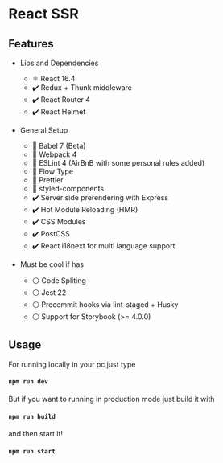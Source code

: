 # React SSR

## Features

- Libs and Dependencies

  - ⚛ React 16.4
  - ✔️ Redux + Thunk middleware
  - ✔️ React Router 4
  - ✔️ React Helmet

- General Setup

  - 🎉 Babel 7 (Beta)
  - 🎉 Webpack 4
  - 🎉 ESLint 4 (AirBnB with some personal rules added)
  - 🎉 Flow Type
  - 🎉 Prettier
  - 💅 styled-components
  - ✔️ Server side prerendering with Express
  - ✔️ Hot Module Reloading (HMR)
  - ✔️ CSS Modules
  - ✔️ PostCSS
  - ️️️️✔️ React i18next for multi language support

- Must be cool if has
  - ⚪ Code Spliting
  - ⚪ Jest 22
  - ⚪ Precommit hooks via lint-staged + Husky
  - ⚪ Support for Storybook (>= 4.0.0)

## Usage

For running locally in your pc just type

#### `npm run dev`

But if you want to running in production mode just build it with

#### `npm run build`

and then start it!

#### `npm run start`
